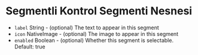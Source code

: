 # Segmentli Kontrol Segmenti Nesnesi

* `label` String - (optional) The text to appear in this segment
* `icon` NativeImage - (optional) The image to appear in this segment
* `enabled` Boolean - (optional) Whether this segment is selectable. Default: true